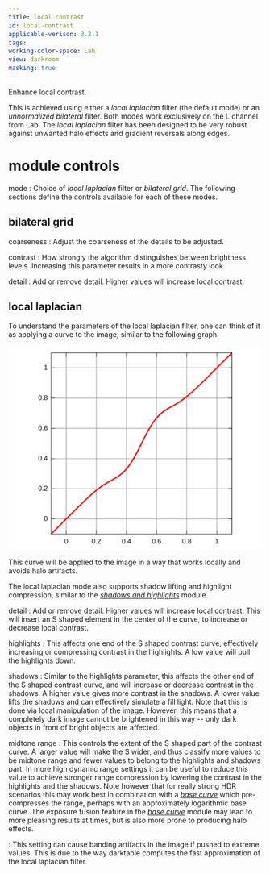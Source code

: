 ```yaml
---
title: local contrast
id: local-contrast
applicable-verison: 3.2.1
tags:
working-color-space: Lab
view: darkroom
masking: true
---
```

Enhance local contrast.

This is achieved using either a _local laplacian_ filter (the default mode) or an _unnormalized bilateral_ filter. Both modes work exclusively on the L channel from Lab. The _local laplacian_ filter has been designed to be very robust against unwanted halo effects and gradient reversals along edges.

# module controls

mode
: Choice of _local laplacian_ filter or _bilateral grid_. The following sections define the controls available for each of these modes.

## bilateral grid

coarseness
: Adjust the coarseness of the details to be adjusted.

contrast
: How strongly the algorithm distinguishes between brightness levels. Increasing this parameter results in a more contrasty look.

detail
: Add or remove detail. Higher values will increase local contrast.

## local laplacian

To understand the parameters of the local laplacian filter, one can think of it as applying a curve to the image, similar to the following graph:

![local laplacian curve](local-contrast/local-laplacian-curve.png#w50)

This curve will be applied to the image in a way that works locally and avoids halo artifacts.

The local laplacian mode also supports shadow lifting and highlight compression, similar to the [_shadows and highlights_](shadows-and-highlights.md) module.

detail
: Add or remove detail. Higher values will increase local contrast. This will insert an S shaped element in the center of the curve, to increase or decrease local contrast.

highlights
: This affects one end of the S shaped contrast curve, effectively increasing or compressing contrast in the highlights. A low value will pull the highlights down.

shadows
: Similar to the highlights parameter, this affects the other end of the S shaped contrast curve, and will increase or decrease contrast in the shadows. A higher value gives more contrast in the shadows. A lower value lifts the shadows and can effectively simulate a fill light. Note that this is done via local manipulation of the image. However, this means that a completely dark image cannot be brightened in this way -- only dark objects in front of bright objects are affected.

midtone range
: This controls the extent of the S shaped part of the contrast curve. A larger value will make the S wider, and thus classify more values to be midtone range and fewer values to belong to the highlights and shadows part. In more high dynamic range settings it can be useful to reduce this value to achieve stronger range compression by lowering the contrast in the highlights and the shadows. Note however that for really strong HDR scenarios this may work best in combination with a [_base curve_](./base-curve.md) which pre-compresses the range, perhaps with an approximately logarithmic base curve. The exposure fusion feature in the [_base curve_](./base-curve.md) module may lead to more pleasing results at times, but is also more prone to producing halo effects.

: This setting can cause banding artifacts in the image if pushed to extreme values. This is due to the way darktable computes the fast approximation of the local laplacian filter.
